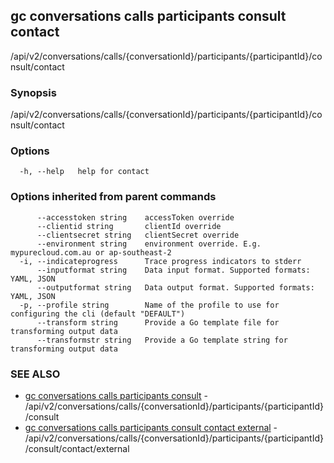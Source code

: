 ## gc conversations calls participants consult contact

/api/v2/conversations/calls/{conversationId}/participants/{participantId}/consult/contact

### Synopsis

/api/v2/conversations/calls/{conversationId}/participants/{participantId}/consult/contact

### Options

```
  -h, --help   help for contact
```

### Options inherited from parent commands

```
      --accesstoken string    accessToken override
      --clientid string       clientId override
      --clientsecret string   clientSecret override
      --environment string    environment override. E.g. mypurecloud.com.au or ap-southeast-2
  -i, --indicateprogress      Trace progress indicators to stderr
      --inputformat string    Data input format. Supported formats: YAML, JSON
      --outputformat string   Data output format. Supported formats: YAML, JSON
  -p, --profile string        Name of the profile to use for configuring the cli (default "DEFAULT")
      --transform string      Provide a Go template file for transforming output data
      --transformstr string   Provide a Go template string for transforming output data
```

### SEE ALSO

* [gc conversations calls participants consult](gc_conversations_calls_participants_consult.html)	 - /api/v2/conversations/calls/{conversationId}/participants/{participantId}/consult
* [gc conversations calls participants consult contact external](gc_conversations_calls_participants_consult_contact_external.html)	 - /api/v2/conversations/calls/{conversationId}/participants/{participantId}/consult/contact/external


